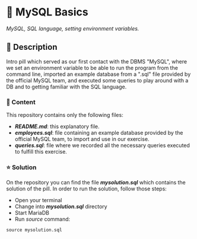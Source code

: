 # 💊 MySQL Basics

_MySQL, SQL language, setting environment variables._

## 📔 Description

Intro pill which served as our first contact with the DBMS "MySQL", where we set an environment variable to be able to run the program from the command line, imported an example database from a ".sql" file provided by the official MySQL team, and executed some queries to play around with a DB and to getting familiar with the SQL language.

### 📂 Content

This repository contains only the following files:

- **_README.md_**: this explanatory file.
- **_employees.sql_**: file containing an example database provided by the official MySQL team, to import and use in our exercise.
- **_queries.sql_**: file where we recorded all the necessary queries executed to fulfill this exercise.

### ⭐ Solution

On the repository you can find the file **_mysolution.sql_** which contains the solution of the pill. In order to run the solution, follow those steps:

- Open your terminal
- Change into **_mysolution.sql_** directory
- Start MariaDB
- Run _source_ command:

```
source mysolution.sql
```


